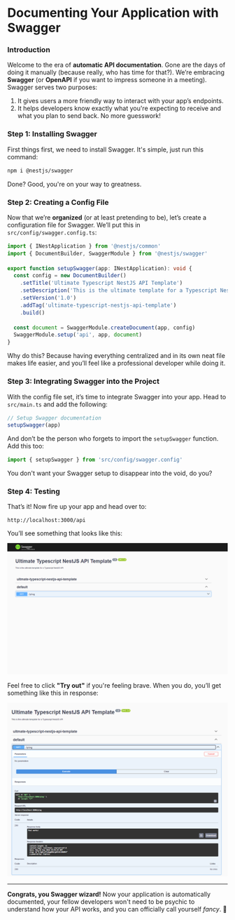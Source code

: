 # Documenting Your Application with Swagger

### Introduction

Welcome to the era of **automatic API documentation**. Gone are the days of doing it manually (because really, who has time for that?). We’re embracing **Swagger** (or **OpenAPI** if you want to impress someone in a meeting). Swagger serves two purposes:

1. It gives users a more friendly way to interact with your app’s endpoints.
2. It helps developers know exactly what you're expecting to receive and what you plan to send back. No more guesswork!

### Step 1: Installing Swagger

First things first, we need to install Swagger. It's simple, just run this command:

```bash
npm i @nestjs/swagger
```

Done? Good, you're on your way to greatness.

### Step 2: Creating a Config File

Now that we’re **organized** (or at least pretending to be), let’s create a configuration file for Swagger. We’ll put this in `src/config/swagger.config.ts`:

```typescript
import { INestApplication } from '@nestjs/common'
import { DocumentBuilder, SwaggerModule } from '@nestjs/swagger'

export function setupSwagger(app: INestApplication): void {
  const config = new DocumentBuilder()
    .setTitle('Ultimate Typescript NestJS API Template')
    .setDescription('This is the ultimate template for a Typescript NestJS API')
    .setVersion('1.0')
    .addTag('ultimate-typescript-nestjs-api-template')
    .build()

  const document = SwaggerModule.createDocument(app, config)
  SwaggerModule.setup('api', app, document)
}
```

Why do this? Because having everything centralized and in its own neat file makes life easier, and you’ll feel like a professional developer while doing it.

### Step 3: Integrating Swagger into the Project

With the config file set, it’s time to integrate Swagger into your app. Head to `src/main.ts` and add the following:

```typescript
// Setup Swagger documentation
setupSwagger(app)
```

And don’t be the person who forgets to import the `setupSwagger` function. Add this too:

```typescript
import { setupSwagger } from 'src/config/swagger.config'
```

You don't want your Swagger setup to disappear into the void, do you?

### Step 4: Testing

That’s it! Now fire up your app and head over to:

```
http://localhost:3000/api
```

You’ll see something that looks like this:

![Swagger Example](../img/001.png 'Swagger')

Feel free to click **"Try out"** if you're feeling brave. When you do, you’ll get something like this in response:

![Swagger Test](../img/002.png 'Swagger Test')

---

**Congrats, you Swagger wizard!** Now your application is automatically documented, your fellow developers won't need to be psychic to understand how your API works, and you can officially call yourself _fancy_. 🎉
